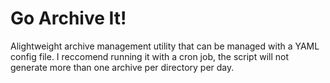 # Go Archive It!

Alightweight archive management utility that can be managed with a YAML config file. I reccomend running it with a cron job, the script will not generate more than one archive per directory per day.

